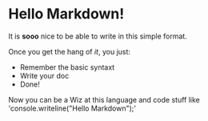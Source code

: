 # Hello Markdown!

It is **sooo** nice to be able to write in this simple format.

Once you get the hang of *it*, you just:

* Remember the basic syntaxt
* Write your doc 
* Done!

Now you can be a Wiz at this language and code stuff like \'console.writeline("Hello Markdown");\'


